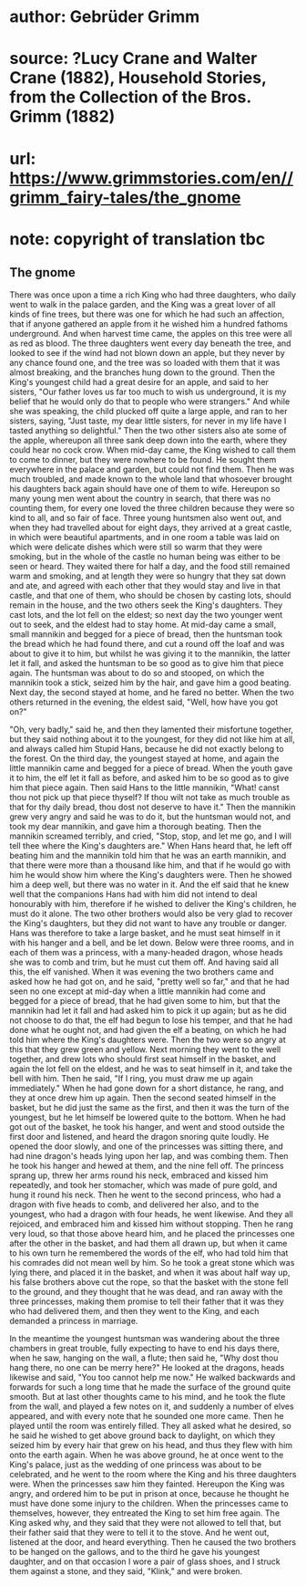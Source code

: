 # author: Gebrüder Grimm
# source: ?Lucy Crane and Walter Crane (1882), Household Stories, from the Collection of the Bros. Grimm (1882)
# url: https://www.grimmstories.com/en//grimm_fairy-tales/the_gnome
# note: copyright of translation tbc

## The gnome 

There was once upon a time a rich King who had three daughters, who
daily went to walk in the palace garden, and the King was a great lover
of all kinds of fine trees, but there was one for which he had such an
affection, that if anyone gathered an apple from it he wished him a
hundred fathoms underground. And when harvest time came, the apples on
this tree were all as red as blood. The three daughters went every day
beneath the tree, and looked to see if the wind had not blown down an
apple, but they never by any chance found one, and the tree was so
loaded with them that it was almost breaking, and the branches hung down
to the ground. Then the King's youngest child had a great desire for an
apple, and said to her sisters, "Our father loves us far too much to
wish us underground, it is my belief that he would only do that to
people who were strangers." And while she was speaking, the child
plucked off quite a large apple, and ran to her sisters, saying, "Just
taste, my dear little sisters, for never in my life have I tasted
anything so delightful." Then the two other sisters also ate some of
the apple, whereupon all three sank deep down into the earth, where they
could hear no cock crow.
When mid-day came, the King wished to call them to come to dinner, but
they were nowhere to be found. He sought them everywhere in the palace
and garden, but could not find them. Then he was much troubled, and made
known to the whole land that whosoever brought his daughters back again
should have one of them to wife. Hereupon so many young men went about
the country in search, that there was no counting them, for every one
loved the three children because they were so kind to all, and so fair
of face. Three young huntsmen also went out, and when they had travelled
about for eight days, they arrived at a great castle, in which were
beautiful apartments, and in one room a table was laid on which were
delicate dishes which were still so warm that they were smoking, but in
the whole of the castle no human being was either to be seen or heard.
They waited there for half a day, and the food still remained warm and
smoking, and at length they were so hungry that they sat down and ate,
and agreed with each other that they would stay and live in that castle,
and that one of them, who should be chosen by casting lots, should
remain in the house, and the two others seek the King's daughters. They
cast lots, and the lot fell on the eldest; so next day the two younger
went out to seek, and the eldest had to stay home. At mid-day came a
small, small mannikin and begged for a piece of bread, then the huntsman
took the bread which he had found there, and cut a round off the loaf
and was about to give it to him, but whilst he was giving it to the
mannikin, the latter let it fall, and asked the huntsman to be so good
as to give him that piece again. The huntsman was about to do so and
stooped, on which the mannikin took a stick, seized him by the hair, and
gave him a good beating. Next day, the second stayed at home, and he
fared no better. When the two others returned in the evening, the eldest
said, "Well, how have you got on?"

"Oh, very badly," said he, and then they lamented their misfortune
together, but they said nothing about it to the youngest, for they did
not like him at all, and always called him Stupid Hans, because he did
not exactly belong to the forest. On the third day, the youngest stayed
at home, and again the little mannikin came and begged for a piece of
bread. When the youth gave it to him, the elf let it fall as before, and
asked him to be so good as to give him that piece again. Then said Hans
to the little mannikin, "What! canst thou not pick up that piece
thyself? If thou wilt not take as much trouble as that for thy daily
bread, thou dost not deserve to have it." Then the mannikin grew very
angry and said he was to do it, but the huntsman would not, and took my
dear mannikin, and gave him a thorough beating. Then the mannikin
screamed terribly, and cried, "Stop, stop, and let me go, and I will
tell thee where the King's daughters are." When Hans heard that, he
left off beating him and the mannikin told him that he was an earth
mannikin, and that there were more than a thousand like him, and that if
he would go with him he would show him where the King's daughters were.
Then he showed him a deep well, but there was no water in it. And the
elf said that he knew well that the companions Hans had with him did not
intend to deal honourably with him, therefore if he wished to deliver
the King's children, he must do it alone. The two other brothers would
also be very glad to recover the King's daughters, but they did not
want to have any trouble or danger. Hans was therefore to take a large
basket, and he must seat himself in it with his hanger and a bell, and
be let down. Below were three rooms, and in each of them was a princess,
with a many-headed dragon, whose heads she was to comb and trim, but he
must cut them off. And having said all this, the elf vanished. When it
was evening the two brothers came and asked how he had got on, and he
said, "pretty well so far," and that he had seen no one except at
mid-day when a little mannikin had come and begged for a piece of bread,
that he had given some to him, but that the mannikin had let it fall and
had asked him to pick it up again; but as he did not choose to do that,
the elf had begun to lose his temper, and that he had done what he ought
not, and had given the elf a beating, on which he had told him where the
King's daughters were. Then the two were so angry at this that they
grew green and yellow. Next morning they went to the well together, and
drew lots who should first seat himself in the basket, and again the lot
fell on the eldest, and he was to seat himself in it, and take the bell
with him. Then he said, "If I ring, you must draw me up again
immediately." When he had gone down for a short distance, he rang, and
they at once drew him up again. Then the second seated himself in the
basket, but he did just the same as the first, and then it was the turn
of the youngest, but he let himself be lowered quite to the bottom. When
he had got out of the basket, he took his hanger, and went and stood
outside the first door and listened, and heard the dragon snoring quite
loudly. He opened the door slowly, and one of the princesses was sitting
there, and had nine dragon's heads lying upon her lap, and was combing
them. Then he took his hanger and hewed at them, and the nine fell off.
The princess sprang up, threw her arms round his neck, embraced and
kissed him repeatedly, and took her stomacher, which was made of pure
gold, and hung it round his neck. Then he went to the second princess,
who had a dragon with five heads to comb, and delivered her also, and to
the youngest, who had a dragon with four heads, he went likewise. And
they all rejoiced, and embraced him and kissed him without stopping.
Then he rang very loud, so that those above heard him, and he placed the
princesses one after the other in the basket, and had them all drawn up,
but when it came to his own turn he remembered the words of the elf, who
had told him that his comrades did not mean well by him. So he took a
great stone which was lying there, and placed it in the basket, and when
it was about half way up, his false brothers above cut the rope, so that
the basket with the stone fell to the ground, and they thought that he
was dead, and ran away with the three princesses, making them promise to
tell their father that it was they who had delivered them, and then they
went to the King, and each demanded a princess in marriage.

In the meantime the youngest huntsman was wandering about the three
chambers in great trouble, fully expecting to have to end his days
there, when he saw, hanging on the wall, a flute; then said he, "Why
dost thou hang there, no one can be merry here?" He looked at the
dragons, heads likewise and said, "You too cannot help me now." He
walked backwards and forwards for such a long time that he made the
surface of the ground quite smooth. But at last other thoughts came to
his mind, and he took the flute from the wall, and played a few notes on
it, and suddenly a number of elves appeared, and with every note that he
sounded one more came. Then he played until the room was entirely
filled. They all asked what he desired, so he said he wished to get
above ground back to daylight, on which they seized him by every hair
that grew on his head, and thus they flew with him onto the earth again.
When he was above ground, he at once went to the King's palace, just as
the wedding of one princess was about to be celebrated, and he went to
the room where the King and his three daughters were. When the
princesses saw him they fainted. Hereupon the King was angry, and
ordered him to be put in prison at once, because he thought he must have
done some injury to the children. When the princesses came to
themselves, however, they entreated the King to set him free again. The
King asked why, and they said that they were not allowed to tell that,
but their father said that they were to tell it to the stove. And he
went out, listened at the door, and heard everything. Then he caused the
two brothers to be hanged on the gallows, and to the third he gave his
youngest daughter, and on that occasion I wore a pair of glass shoes,
and I struck them against a stone, and they said, "Klink," and were
broken.

